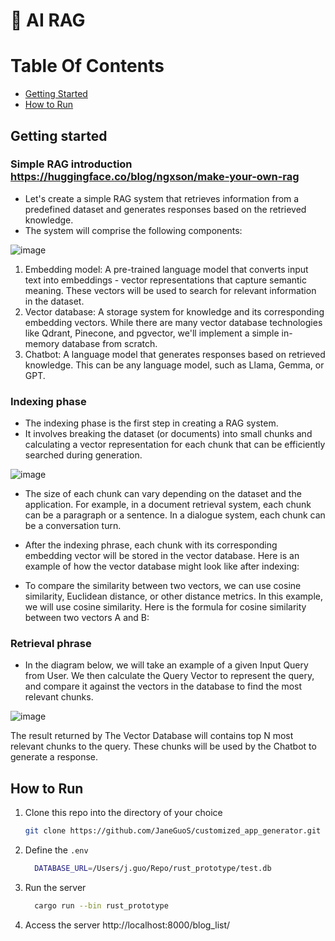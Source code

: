 # 🔗 AI RAG

# Table Of Contents

- [Getting Started](#getting-started)
- [How to Run](#how-to-run)

## Getting started

### Simple RAG introduction https://huggingface.co/blog/ngxson/make-your-own-rag
- Let's create a simple RAG system that retrieves information from a predefined dataset and generates responses based on the retrieved knowledge.
- The system will comprise the following components:

![image](https://github.com/user-attachments/assets/cedc70bc-0f59-4e5c-926e-ed8e55724d1b)



1. Embedding model: A pre-trained language model that converts input text into embeddings - vector representations that capture semantic meaning. These vectors will be used to search for relevant information in the dataset.
2. Vector database: A storage system for knowledge and its corresponding embedding vectors. While there are many vector database technologies like Qdrant, Pinecone, and pgvector, we'll implement a simple in-memory database from scratch.
3. Chatbot: A language model that generates responses based on retrieved knowledge. This can be any language model, such as Llama, Gemma, or GPT.


### Indexing phase
- The indexing phase is the first step in creating a RAG system. 
- It involves breaking the dataset (or documents) into small chunks and calculating a vector representation for each chunk that can be efficiently searched during generation.

![image](https://github.com/user-attachments/assets/c4075383-53ad-4cba-ad1b-5c0d9a790ba5)



- The size of each chunk can vary depending on the dataset and the application. For example, in a document retrieval system, each chunk can be a paragraph or a sentence. In a dialogue system, each chunk can be a conversation turn.

- After the indexing phrase, each chunk with its corresponding embedding vector will be stored in the vector database. Here is an example of how the vector database might look like after indexing:


- To compare the similarity between two vectors, we can use cosine similarity, Euclidean distance, or other distance metrics. In this example, we will use cosine similarity. Here is the formula for cosine similarity between two vectors A and B:


### Retrieval phrase
- In the diagram below, we will take an example of a given Input Query from User. We then calculate the Query Vector to represent the query, and compare it against the vectors in the database to find the most relevant chunks.

![image](https://github.com/user-attachments/assets/ae0b5f46-1bc6-4fbd-b632-461a3078c868)


The result returned by The Vector Database will contains top N most relevant chunks to the query. These chunks will be used by the Chatbot to generate a response.




## How to Run
1. Clone this repo into the directory of your choice
   ```bash
   git clone https://github.com/JaneGuoS/customized_app_generator.git
   ```
2. Define the `.env`
   ```bash
     DATABASE_URL=/Users/j.guo/Repo/rust_prototype/test.db
   ```
4. Run the server
   ```bash
     cargo run --bin rust_prototype
   ```
6. Access the server http://localhost:8000/blog_list/
     
